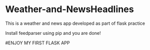 # Weather-and-NewsHeadlines
This is a weather and news app developed as part of flask practice

Install feedparser using pip and you are done!

#ENJOY MY FIRST FLASK APP
